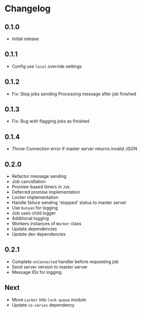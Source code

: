 # Changelog

## 0.1.0

* Initial release

## 0.1.1

* Config use `local` override settings

## 0.1.2

* Fix: Stop jobs sending Processing message after job finished

## 0.1.3

* Fix: Bug with flagging jobs as finished

## 0.1.4

* Throw Connection error if master server returns invalid JSON

## 0.2.0

* Refactor message sending
* Job cancellation
* Promise-based timers in `Job`
* Deferred promise implementation
* Locker implementation
* Handle failure sending 'stopped' status to master server
* Use `bunyan` for logging
* Job uses child logger
* Additional logging
* Workers instances of `Worker` class
* Update dependencies
* Update dev dependencies

## 0.2.1

* Complete `onConnected` handler before requesting job
* Send server version to master server
* Message IDs for logging

## Next

* Move `Locker` into `lock-queue` module
* Update `co-series` dependency
